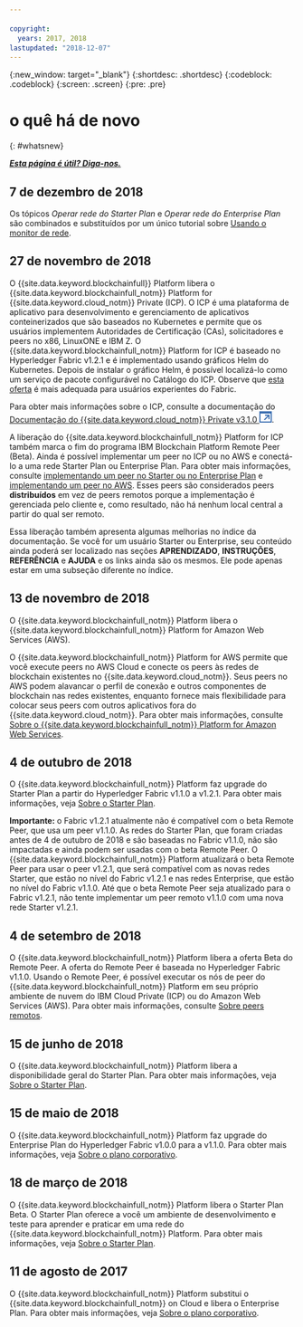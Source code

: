 ```yaml
---

copyright:
  years: 2017, 2018
lastupdated: "2018-12-07"
---
```


{:new_window: target="_blank"}
{:shortdesc: .shortdesc}
{:codeblock: .codeblock}
{:screen: .screen}
{:pre: .pre}

# o quê há de novo
{: #whatsnew}

***[Esta página é útil? Diga-nos.](https://www.surveygizmo.com/s3/4501493/IBM-Blockchain-Documentation)***

## 7 de dezembro de 2018

Os tópicos *Operar rede do Starter Plan* e *Operar rede do Enterprise Plan* são combinados e substituídos por um único tutorial sobre [Usando o monitor de rede](/docs/services/blockchain/v10_dashboard.html).

## 27 de novembro de 2018

O {{site.data.keyword.blockchainfull}} Platform libera o {{site.data.keyword.blockchainfull_notm}} Platform for {{site.data.keyword.cloud_notm}} Private (ICP). O ICP é uma plataforma de aplicativo para desenvolvimento e gerenciamento de aplicativos conteinerizados que são baseados no Kubernetes e permite que os usuários implementem Autoridades de Certificação (CAs), solicitadores e peers no x86, LinuxONE e IBM Z. O {{site.data.keyword.blockchainfull_notm}} Platform for ICP é baseado no Hyperledger Fabric v1.2.1 e é implementado usando gráficos Helm do Kubernetes. Depois de instalar o gráfico Helm, é possível localizá-lo como um serviço de pacote configurável no Catálogo do ICP. Observe que [esta oferta](/docs/services/blockchain/ibp-for-icp-about.html) é mais adequada para usuários experientes do Fabric.

Para obter mais informações sobre o ICP, consulte a documentação do [Documentação do {{site.data.keyword.cloud_notm}} Private v3.1.0 ![Ícone de link externo](images/external_link.svg "Ícone de link externo")](https://www.ibm.com/support/knowledgecenter/SSBS6K_3.1.0/kc_welcome_containers.html "{{site.data.keyword.cloud_notm}} Private v3.1.0").

A liberação do {{site.data.keyword.blockchainfull_notm}} Platform for ICP também marca o fim do programa IBM Blockchain Platform Remote Peer (Beta). Ainda é possível implementar um peer no ICP ou no AWS e conectá-lo a uma rede Starter Plan ou Enterprise Plan. Para obter mais informações, consulte [implementando um peer no Starter ou no Enterprise Plan](/docs/services/blockchain/howto/peer_deploy_ibp.html) e [implementando um peer no AWS](/docs/services/blockchain/howto/remote_peer_aws.html). Esses peers são considerados peers **distribuídos** em vez de peers remotos porque a implementação é gerenciada pelo cliente e, como resultado, não há nenhum local central a partir do qual ser remoto.

Essa liberação também apresenta algumas melhorias no índice da documentação. Se você for um usuário Starter ou Enterprise, seu conteúdo ainda poderá ser localizado nas seções **APRENDIZADO**, **INSTRUÇÕES**, **REFERÊNCIA** e **AJUDA** e os links ainda são os mesmos. Ele pode apenas estar em uma subseção diferente no índice.

## 13 de novembro de 2018

O {{site.data.keyword.blockchainfull_notm}} Platform libera o {{site.data.keyword.blockchainfull_notm}} Platform for Amazon Web Services (AWS).

O {{site.data.keyword.blockchainfull_notm}} Platform for AWS permite que você execute peers no AWS Cloud e conecte os peers às redes de blockchain existentes no {{site.data.keyword.cloud_notm}}. Seus peers no AWS podem alavancar o perfil de conexão e outros componentes de blockchain nas redes existentes, enquanto fornece mais flexibilidade para colocar seus peers com outros aplicativos fora do {{site.data.keyword.cloud_notm}}. Para obter mais informações, consulte [Sobre o {{site.data.keyword.blockchainfull_notm}} Platform for Amazon Web Services](/docs/services/blockchain/howto/remote_peer.html).

## 4 de outubro de 2018

O {{site.data.keyword.blockchainfull_notm}} Platform faz upgrade do Starter Plan a partir do Hyperledger Fabric v1.1.0 a v1.2.1. Para obter mais informações, veja [Sobre o Starter Plan](/docs/services/blockchain/starter_plan.html).

**Importante:** o Fabric v1.2.1 atualmente não é compatível com o beta Remote Peer, que usa um peer v1.1.0. As redes do Starter Plan, que foram criadas antes de 4 de outubro de 2018 e são baseadas no Fabric v1.1.0, não são impactadas e ainda podem ser usadas com o beta Remote Peer. O {{site.data.keyword.blockchainfull_notm}} Platform atualizará o beta Remote Peer para usar o peer v1.2.1, que será compatível com as novas redes Starter, que estão no nível do Fabric v1.2.1 e nas redes Enterprise, que estão no nível do Fabric v1.1.0. Até que o beta Remote Peer seja atualizado para o Fabric v1.2.1, não tente implementar um peer remoto v1.1.0 com uma nova rede Starter v1.2.1.

## 4 de setembro de 2018

O {{site.data.keyword.blockchainfull_notm}} Platform libera a oferta Beta do Remote Peer. A oferta do Remote Peer é baseada no Hyperledger Fabric v1.1.0. Usando o Remote Peer, é possível executar os nós de peer do {{site.data.keyword.blockchainfull_notm}} Platform em seu próprio ambiente de nuvem do IBM Cloud Private (ICP) ou do Amazon Web Services (AWS). Para obter mais informações, consulte [Sobre peers remotos](/docs/services/blockchain/howto/remote_peer.html).

## 15 de junho de 2018

O {{site.data.keyword.blockchainfull_notm}} Platform libera a disponibilidade geral do Starter Plan. Para obter mais informações, veja [Sobre o Starter Plan](/docs/services/blockchain/starter_plan.html).

## 15 de maio de 2018

O {{site.data.keyword.blockchainfull_notm}} Platform faz upgrade do Enterprise Plan do Hyperledger Fabric v1.0.0 para a v1.1.0. Para obter mais informações, veja [Sobre o plano corporativo](/docs/services/blockchain/enterprise_plan.html).

## 18 de março de 2018

O {{site.data.keyword.blockchainfull_notm}} Platform libera o Starter Plan Beta. O Starter Plan oferece a você um ambiente de desenvolvimento e teste para aprender e praticar em uma rede do {{site.data.keyword.blockchainfull_notm}} Platform. Para obter mais informações, veja [Sobre o Starter Plan](/docs/services/blockchain/starter_plan.html).

## 11 de agosto de 2017

O {{site.data.keyword.blockchainfull_notm}} Platform substitui o
{{site.data.keyword.blockchainfull_notm}} on Cloud e libera o Enterprise Plan. Para obter mais informações, veja [Sobre o plano corporativo](/docs/services/blockchain/enterprise_plan.html).
